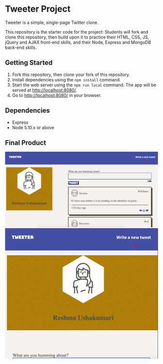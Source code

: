 # Tweeter Project

Tweeter is a simple, single-page Twitter clone.

This repository is the starter code for the project: Students will fork and clone this repository, then build upon it to practice their HTML, CSS, JS, jQuery and AJAX front-end skills, and their Node, Express and MongoDB back-end skills.

## Getting Started

1. Fork this repository, then clone your fork of this repository.
2. Install dependencies using the `npm install` command.
3. Start the web server using the `npm run local` command. The app will be served at <http://localhost:8080/>.
4. Go to <http://localhost:8080/> in your browser.

## Dependencies

- Express
- Node 5.10.x or above

## Final Product

!["Screenshot of Desktop view"](https://github.com/reshmaushakumari/tweeter/blob/master/docs/Screen%20Shot%202020-06-19%20at%204.20.19%20PM.png)
!["Screenshot of Mobile view"](https://github.com/reshmaushakumari/tweeter/blob/master/docs/Screen%20Shot%202020-06-19%20at%204.21.03%20PM.png)